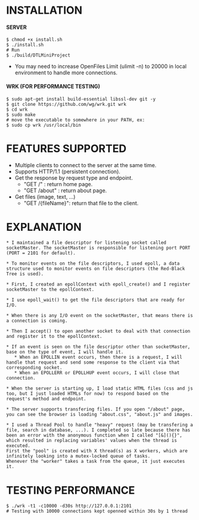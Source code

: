 
# INSTALLATION  

#### SERVER  
```
$ chmod +x install.sh
$ ./install.sh
# Run
$ ./build/DTLMiniProject
```
* You may need to increase OpenFiles Limit (ulimit -n) to 20000 in local environment to handle more connections. 

#### WRK (FOR PERFORMANCE TESTING)  
```
$ sudo apt-get install build-essential libssl-dev git -y
$ git clone https://github.com/wg/wrk.git wrk
$ cd wrk
$ sudo make
# move the executable to somewhere in your PATH, ex:
$ sudo cp wrk /usr/local/bin
```   

# FEATURES SUPPORTED  
* Multiple clients to connect to the server at the same time.  
* Supports HTTP/1.1 (persistent connection).  
* Get the response by request type and endpoint.  
    * "GET /" : return home page.  
    * "GET /about" : return about page.   
* Get files (image, text, ...)  
    * "GET /{fileName}": return that file to the client.  

# EXPLANATION
```  
* I maintained a file descriptor for listening socket called socketMaster. The socketMaster is responsible for listening port PORT (PORT = 2101 for default).
   
* To monitor events on the file descriptors, I used epoll, a data structure used to monitor events on file descriptors (the Red-Black Tree is used).
 
* First, I created an epollContext with epoll_create() and I register socketMaster to the epollContext.

* I use epoll_wait() to get the file descriptors that are ready for I/O.
   
* When there is any I/O event on the socketMaster, that means there is a connection is coming.

* Then I accept() to open another socket to deal with that connection and register it to the epollContext.

* If an event is seen on the file descriptor other than socketMaster, base on the type of event, I will handle it.
   * When an EPOLLIN event occurs, then there is a request, I will handle that request and send some response to the client via that corresponding socket.
   * When an EPOLLERR or EPOLLHUP event occurs, I will close that connection.

* When the server is starting up, I load static HTML files (css and js too, but I just loaded HTMLs for now) to respond based on the request's method and endpoint.

* The server supports transfering files. If you open "/about" page, you can see the browser is loading "about.css", "about.js" and images.

* I used a Thread Pool to handle "heavy" request (may be transfering a file, search in database, ...). I completed so late because there has been an error with the anonymous function when I called "[&](){}", which resulted in replacing variables' values when the thread is executed.   
First the "pool" is created with X thread(s) as X workers, which are infinitely looking into a mutex-locked queue of tasks.  
Whenever the "worker" takes a task from the queue, it just executes it.  
```  


# TESTING PERFORMANCE  
```
$ ./wrk -t1 -c10000 -d30s http://127.0.0.1:2101  
# Testing with 10000 connections kept openned within 30s by 1 thread  
```    
